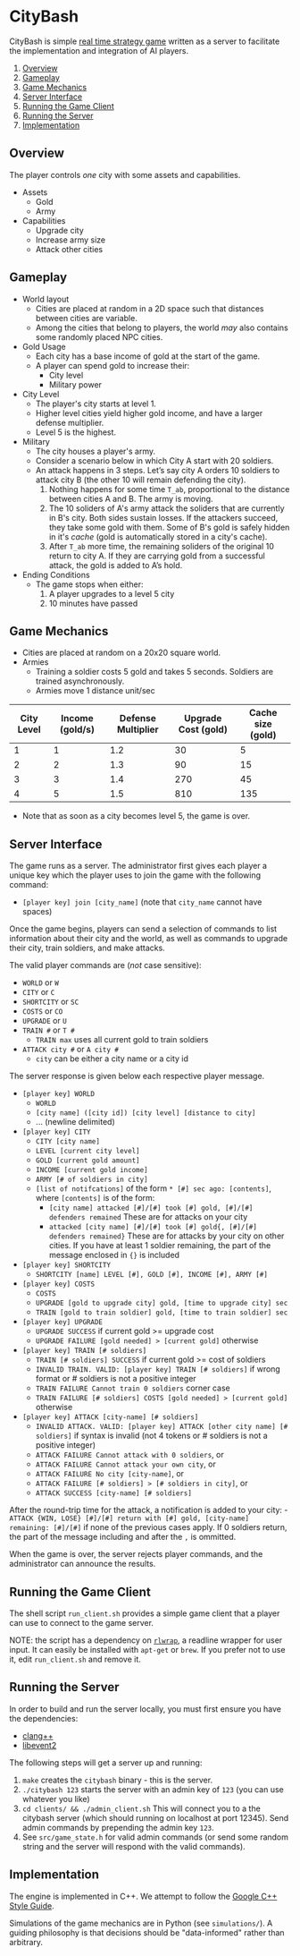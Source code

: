 # CityBash
CityBash is simple [real time strategy
game](https://en.wikipedia.org/wiki/Real-time_strategy) written as a server to
facilitate the implementation and integration of AI players.

1. [Overview](#overview)
2. [Gameplay](#gameplay)
3. [Game Mechanics](#game-mechanics)
4. [Server Interface](#server-interface)
5. [Running the Game Client](#running-the-game-client)
6. [Running the Server](#running-the-server)
7. [Implementation](#implementation)

## Overview
The player controls _one_ city with some assets and capabilities.

- Assets
  - Gold
  - Army
- Capabilities
  - Upgrade city
  - Increase army size
  - Attack other cities

## Gameplay
- World layout
  - Cities are placed at random in a 2D space such that distances between cities are variable.
  - Among the cities that belong to players, the world _may_ also contains some randomly placed NPC cities.
- Gold Usage
  - Each city has a base income of gold at the start of the game.
  - A player can spend gold to increase their:
    * City level
    * Military power
- City Level
  - The player's city starts at level 1.
  - Higher level cities yield higher gold income, and have a larger defense multiplier.
  - Level 5 is the highest.
- Military
  - The city houses a player's army.
  - Consider a scenario below in which City A start with 20 soldiers.
  - An attack happens in 3 steps. Let’s say city A orders 10 soldiers to attack city B (the other 10 will remain defending the city).
    1. Nothing happens for some time `T_ab`, proportional to the distance between cities A and B. The army is moving.
    2. The 10 soliders of A's army attack the soliders that are currently in B's city. Both sides sustain losses. If the attackers succeed, they take some gold with them. Some of B's gold is safely hidden in it's _cache_ (gold is automatically stored in a city's cache).
    3. After `T_ab` more time, the remaining soliders of the original 10 return to city A. If they are carrying gold from a successful attack, the gold is added to A’s hold.
- Ending Conditions
  - The game stops when either:
    1. A player upgrades to a level 5 city
    2. 10 minutes have passed

## Game Mechanics
- Cities are placed at random on a 20x20 square world.
- Armies
  - Training a soldier costs 5 gold and takes 5 seconds. Soldiers are trained asynchronously.
  - Armies move 1 distance unit/sec

City Level | Income (gold/s) | Defense Multiplier | Upgrade Cost (gold) | Cache size (gold) |
---------- | --------------- | ------------------ | ------------ | ---------- |
1 | 1 | 1.2 | 30  | 5   |
2 | 2 | 1.3 | 90  | 15  |
3 | 3 | 1.4 | 270 | 45  |
4 | 5 | 1.5 | 810 | 135 |

- Note that as soon as a city becomes level 5, the game is over.

## Server Interface
The game runs as a server. The administrator first gives each player a unique
key which the player uses to join the game with the following command:
  - `[player key] join [city_name]` (note that `city_name` cannot have spaces)

Once the game begins, players can send a selection of commands to list
information about their city and the world, as well as commands to upgrade
their city, train soldiers, and make attacks.

The valid player commands are (_not_ case sensitive):
- `WORLD` or `W`
- `CITY` or `C`
- `SHORTCITY` or `SC`
- `COSTS` or `CO`
- `UPGRADE` or `U`
- `TRAIN #` or `T #`
  - `TRAIN max` uses all current gold to train soldiers
- `ATTACK city #` or `A city #`
  - `city` can be either a city name or a city id

The server response is given below each respective player message.
  - `[player key] WORLD`
    - `WORLD`
    - `[city name] ([city id]) [city level] [distance to city]`
    - ... (newline delimited)
  - `[player key] CITY`
    - `CITY [city name]`
    - `LEVEL [current city level]`
    - `GOLD [current gold amount]`
    - `INCOME [current gold income]`
    - `ARMY [# of soldiers in city]`
    - `[list of notifcations]` of the form `* [#] sec ago: [contents]`, where `[contents]` is of the form:
      - `[city name] attacked [#]/[#] took [#] gold, [#]/[#] defenders remained` These are for attacks on your city
      - `attacked [city name] [#]/[#] took [#] gold{, [#]/[#] defenders remained}` These are for attacks by your city on other cities. If you have at least 1 soldier remaining, the part of the message enclosed in `{}` is included
  - `[player key] SHORTCITY`
    - `SHORTCITY [name] LEVEL [#], GOLD [#], INCOME [#], ARMY [#]`
  - `[player key] COSTS`
    - `COSTS`
    - `UPGRADE [gold to upgrade city] gold, [time to upgrade city] sec`
    - `TRAIN [gold to train soldier] gold, [time to train soldier] sec`
  - `[player key] UPGRADE`
    - `UPGRADE SUCCESS` if current gold >= upgrade cost
    - `UPGRADE FAILURE [gold needed] > [current gold]` otherwise
  - `[player key] TRAIN [# soldiers]`
    - `TRAIN [# soldiers] SUCCESS` if current gold >= cost of soldiers
    - `INVALID TRAIN. VALID: [player key] TRAIN [# soldiers]` if wrong format or # soldiers is
    not a positive integer
    - `TRAIN FAILURE Cannot train 0 soldiers` corner case
    - `TRAIN FAILURE [# soldiers] COSTS [gold needed] > [current gold]` otherwise
  - `[player key] ATTACK [city-name] [# soldiers]`
    - `INVALID ATTACK. VALID: [player key] ATTACK [other city name] [# soldiers]`
       if syntax is invalid (not 4 tokens or # soldiers is not a positive integer)
    - `ATTACK FAILURE Cannot attack with 0 soldiers`, or
    - `ATTACK FAILURE Cannot attack your own city`, or
    - `ATTACK FAILURE No city [city-name]`, or
    - `ATTACK FAILURE [# soldiers] > [# soldiers in city]`, or
    - `ATTACK SUCCESS [city-name] [# soldiers]`

After the round-trip time for the attack, a notification is added to your city:
    - `ATTACK {WIN, LOSE} [#]/[#] return with [#] gold, [city-name] remaining: [#]/[#]`
       if none of the previous cases apply. If 0 soldiers return, the part of
       the message including and after the `,` is ommitted.

When the game is over, the server rejects player commands, and the
administrator can announce the results.

## Running the Game Client
The shell script `run_client.sh` provides a simple game client that a player
can use to connect to the game server.

NOTE: the script has a dependency on
[`rlwrap`](https://github.com/hanslub42/rlwrap), a readline wrapper for user
input. It can easily be installed with `apt-get` or `brew`. If you prefer not to
use it, edit `run_client.sh` and remove it.

## Running the Server
In order to build and run the server locally, you must first ensure you have the
dependencies:
- [clang++](http://clang.llvm.org/)
- [libevent2](http://libevent.org/)

The following steps will get a server up and running:

1. `make` creates the `citybash` binary - this is the server.
2. `./citybash 123` starts the server with an admin key of `123` (you can use whatever you like)
3. `cd clients/ && ./admin_client.sh` This will connect you to a the citybash server (which should running on localhost at port 12345). Send admin commands by prepending the admin key `123`.
4. See `src/game_state.h` for valid admin commands (or send some random string
and the server will respond with the valid commands).

## Implementation
The engine is implemented in C++. We attempt to follow the
[Google C++ Style Guide](https://google.github.io/styleguide/cppguide.html).

Simulations of the game mechanics are in Python (see `simulations/`). A guiding
philosophy is that decisions should be "data-informed" rather than arbitrary.
